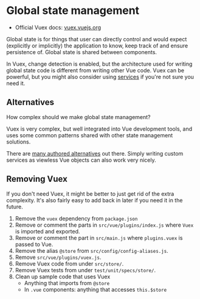 
# Global state management

- Official Vuex docs: [vuex.vuejs.org](https://vuex.vuejs.org/en/)

Global state is for things that user can directly control and would expect (explicitly or implicitly) the application to know, keep track of and ensure persistence of. Global state is shared between components.

In Vuex, change detection is enabled, but the architecture used for writing global state code is different from writing other Vue code. Vuex can be powerful, but you might also consider using [services](services.md) if you're not sure you need it.


## Alternatives

How complex should we make global state management?

Vuex is very complex, but well integrated into Vue development tools, and uses some common patterns shared with other state management solutions.

There are [many authored alternatives](https://github.com/vuejs/awesome-vue#state-management) out there. Simply writing custom services as viewless Vue objects can also work very nicely.

## Removing Vuex

If you don't need Vuex, it might be better to just get rid of the extra complexity. It's also fairly easy to add back in later if you need it in the future.

1. Remove the `vuex` dependency from `package.json`
2. Remove or comment the parts in `src/vue/plugins/index.js` where `Vuex` is imported and exported.
3. Remove or comment the part in `src/main.js` where `plugins.vuex` is passed to Vue.
4. Remove the alias `@store` from `src/config/config-aliases.js`.
5. Remove `src/vue/plugins/vuex.js`.
6. Remove Vuex code from under `src/store/`.
7. Remove Vuex tests from under `test/unit/specs/store/`.
8. Clean up sample code that uses Vuex
	- Anything that imports from `@store`
	- In `.vue` components: anything that accesses `this.$store`
